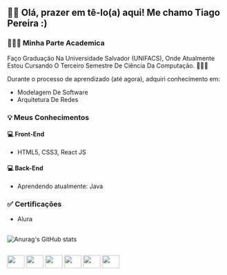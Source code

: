 ##  👋🏼 Olá, prazer em tê-lo(a) aqui! Me chamo Tiago Pereira :)

### 👨🏽‍🎓 Minha Parte Academica 
Faço Graduação Na Universidade Salvador (UNIFACS), Onde Atualmente Estou Cursando O Terceiro Semestre De Ciência Da Computação. 👨🏽‍💻

Durante o processo de aprendizado (até agora), adquiri conhecimento em:
- Modelagem De Software 
- Arquitetura De Redes 

### 💡 Meus Conhecimentos 

#### 💻 Front-End
- HTML5, CSS3, React JS

#### 💻 Back-End
- Aprendendo atualmente: Java

### ✅ Certificações
- Alura



##
![Anurag's GitHub stats](https://github-readme-stats.vercel.app/api?username=TiagoSantoss30&show_icons=true&theme=dark)
##
<div style="display: inline_block" align-items: center>
  <img align="center" height="30" width="40" src="https://cdn.jsdelivr.net/gh/devicons/devicon@latest/icons/html5/html5-original.svg" />
  <img align="center" height="30" width="40" src="https://cdn.jsdelivr.net/gh/devicons/devicon@latest/icons/css3/css3-original.svg" />
  <img align="center" height="30" width="40" src="https://cdn.jsdelivr.net/gh/devicons/devicon@latest/icons/react/react-original.svg" />
  <img align="center" height="30" width="40" src="https://cdn.jsdelivr.net/gh/devicons/devicon@latest/icons/javascript/javascript-original.svg" />
  <img align="center" height="30" width="40" src="https://cdn.jsdelivr.net/gh/devicons/devicon@latest/icons/figma/figma-original.svg" />
  <img align="center" height="30" width="40" src="https://cdn.jsdelivr.net/gh/devicons/devicon@latest/icons/java/java-original.svg" />    
</div>

                   
          
